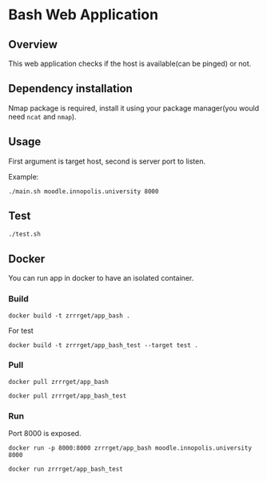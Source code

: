 # Bash Web Application
## Overview
This web application checks if the host is available(can be pinged) or not.
## Dependency installation
Nmap package is required, install it using your package manager(you would need `ncat` and `nmap`).
## Usage
First argument is target host, second is server port to listen.

Example:

```
./main.sh moodle.innopolis.university 8000
```
## Test
```
./test.sh
```
## Docker
You can run app in docker to have an isolated container.
### Build
```
docker build -t zrrrget/app_bash .
```
For test
```
docker build -t zrrrget/app_bash_test --target test .
```
### Pull
```
docker pull zrrrget/app_bash
```
```
docker pull zrrrget/app_bash_test
```
### Run
Port 8000 is exposed.
```
docker run -p 8000:8000 zrrrget/app_bash moodle.innopolis.university 8000
```
```
docker run zrrrget/app_bash_test
```